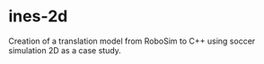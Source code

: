 # ines-2d

Creation of a translation model from RoboSim to C++ using soccer simulation 2D as a case study.